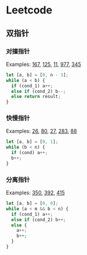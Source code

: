 # Leetcode

## 双指针

### 对撞指针

Examples:
[167](https://leetcode.cn/problems/two-sum-ii-input-array-is-sorted/description/),
[125](https://leetcode.cn/problems/valid-palindrome/description/),
[11](https://leetcode.cn/problems/container-with-most-water/description/),
[977](https://leetcode.cn/problems/squares-of-a-sorted-array/description/),
[345](https://leetcode.cn/problems/reverse-vowels-of-a-string/description/)

```js
let [a, b] = [0, n - 1];
while (a < b) {
  if (cond_1) a++;
  else if (cond_2) b--;
  else return result;
}
```

### 快慢指针

Examples:
[26](https://leetcode.cn/problems/remove-duplicates-from-sorted-array/description/),
[80](https://leetcode.cn/problems/remove-duplicates-from-sorted-array-ii/description/),
[27](https://leetcode.cn/problems/remove-element/description/),
[283](https://leetcode.cn/problems/move-zeroes/description/),
[88](https://leetcode.cn/problems/merge-sorted-array/description/)

```js
let [a, b] = [0, 1];
while (b < n) {
  if (cond) a++;
  b++;
}
```

### 分离指针

Examples:
[350](https://leetcode.cn/problems/intersection-of-two-arrays-ii/description/),
[392](https://leetcode.cn/problems/is-subsequence/description/),
[415](https://leetcode.cn/problems/add-strings/description/)

```js
let [a, b] = [0, 0];
while (a < m && b < n) {
  if (cond_1) a++;
  else if (cond_2) b++;
  else {
    a++;
    b++;
  }
}
```
